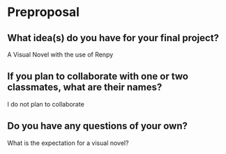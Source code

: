 # Preproposal

## What idea(s) do you have for your final project?

A Visual Novel with the use of Renpy

## If you plan to collaborate with one or two classmates, what are their names?

I do not plan to collaborate

## Do you have any questions of your own?

What is the expectation for a visual novel?
